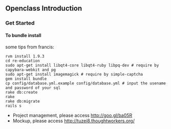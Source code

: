 ## Openclass Introduction

### Get Started

#### To bundle install

some tips from francis:

```shell
rvm install 1.9.3
cd re-education
sudo apt-get install libqt4-core libqt4-ruby libpq-dev # require by capybara-webkit and pg
sudo apt-get install imagemagick # require by simple-captcha
gem install bundle
cp config/database.yml.example config/database.yml # input the usename and password of your sql
rake db:create
rake
rake db:migrate
rails s
```

- Project management, please access http://goo.gl/ba05R
- Mockup, please access http://tuzei8.thoughtworkers.org/
